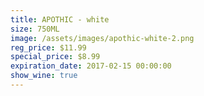 ```yaml
---
title: APOTHIC - white
size: 750ML
image: /assets/images/apothic-white-2.png
reg_price: $11.99
special_price: $8.99
expiration_date: 2017-02-15 00:00:00
show_wine: true
---
```



